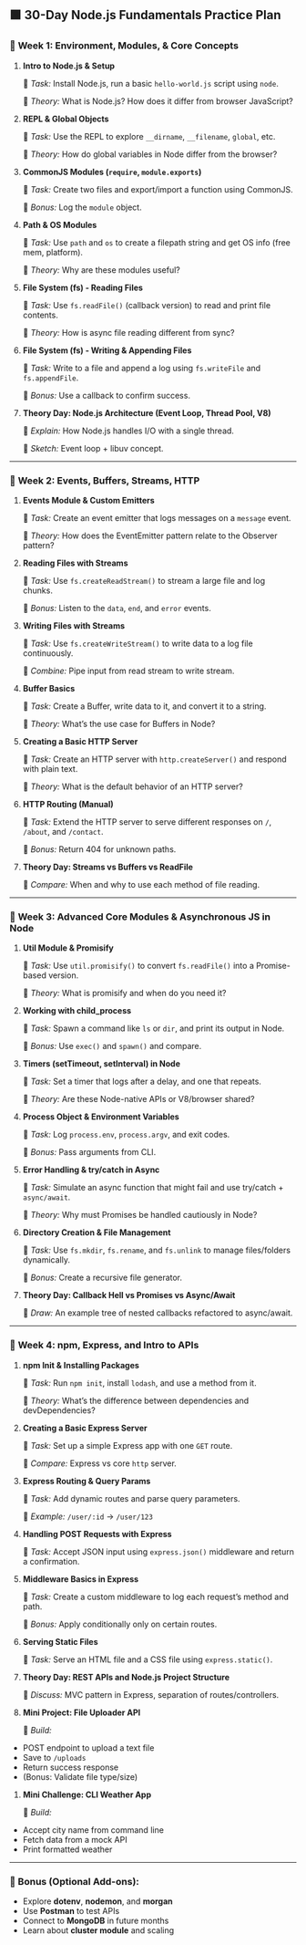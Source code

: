 ## 🟩 **30-Day Node.js Fundamentals Practice Plan**

### 🔹 **Week 1: Environment, Modules, & Core Concepts**

1. **Intro to Node.js & Setup**
    
    🔸 *Task:* Install Node.js, run a basic `hello-world.js` script using `node`.
    
    🔸 *Theory:* What is Node.js? How does it differ from browser JavaScript?
    
2. **REPL & Global Objects**
    
    🔸 *Task:* Use the REPL to explore `__dirname`, `__filename`, `global`, etc.
    
    🔸 *Theory:* How do global variables in Node differ from the browser?
    
3. **CommonJS Modules (`require`, `module.exports`)**
    
    🔸 *Task:* Create two files and export/import a function using CommonJS.
    
    🔸 *Bonus:* Log the `module` object.
    
4. **Path & OS Modules**
    
    🔸 *Task:* Use `path` and `os` to create a filepath string and get OS info (free mem, platform).
    
    🔸 *Theory:* Why are these modules useful?
    
5. **File System (fs) - Reading Files**
    
    🔸 *Task:* Use `fs.readFile()` (callback version) to read and print file contents.
    
    🔸 *Theory:* How is async file reading different from sync?
    
6. **File System (fs) - Writing & Appending Files**
    
    🔸 *Task:* Write to a file and append a log using `fs.writeFile` and `fs.appendFile`.
    
    🔸 *Bonus:* Use a callback to confirm success.
    
7. **Theory Day: Node.js Architecture (Event Loop, Thread Pool, V8)**
    
    🔸 *Explain:* How Node.js handles I/O with a single thread.
    
    🔸 *Sketch:* Event loop + libuv concept.
    

---

### 🔹 **Week 2: Events, Buffers, Streams, HTTP**

1. **Events Module & Custom Emitters**
    
    🔸 *Task:* Create an event emitter that logs messages on a `message` event.
    
    🔸 *Theory:* How does the EventEmitter pattern relate to the Observer pattern?
    
2. **Reading Files with Streams**
    
    🔸 *Task:* Use `fs.createReadStream()` to stream a large file and log chunks.
    
    🔸 *Bonus:* Listen to the `data`, `end`, and `error` events.
    
3. **Writing Files with Streams**
    
    🔸 *Task:* Use `fs.createWriteStream()` to write data to a log file continuously.
    
    🔸 *Combine:* Pipe input from read stream to write stream.
    
4. **Buffer Basics**
    
    🔸 *Task:* Create a Buffer, write data to it, and convert it to a string.
    
    🔸 *Theory:* What’s the use case for Buffers in Node?
    
5. **Creating a Basic HTTP Server**
    
    🔸 *Task:* Create an HTTP server with `http.createServer()` and respond with plain text.
    
    🔸 *Theory:* What is the default behavior of an HTTP server?
    
6. **HTTP Routing (Manual)**
    
    🔸 *Task:* Extend the HTTP server to serve different responses on `/`, `/about`, and `/contact`.
    
    🔸 *Bonus:* Return 404 for unknown paths.
    
7. **Theory Day: Streams vs Buffers vs ReadFile**
    
    🔸 *Compare:* When and why to use each method of file reading.
    

---

### 🔹 **Week 3: Advanced Core Modules & Asynchronous JS in Node**

1. **Util Module & Promisify**
    
    🔸 *Task:* Use `util.promisify()` to convert `fs.readFile()` into a Promise-based version.
    
    🔸 *Theory:* What is promisify and when do you need it?
    
2. **Working with child_process**
    
    🔸 *Task:* Spawn a command like `ls` or `dir`, and print its output in Node.
    
    🔸 *Bonus:* Use `exec()` and `spawn()` and compare.
    
3. **Timers (setTimeout, setInterval) in Node**
    
    🔸 *Task:* Set a timer that logs after a delay, and one that repeats.
    
    🔸 *Theory:* Are these Node-native APIs or V8/browser shared?
    
4. **Process Object & Environment Variables**
    
    🔸 *Task:* Log `process.env`, `process.argv`, and exit codes.
    
    🔸 *Bonus:* Pass arguments from CLI.
    
5. **Error Handling & try/catch in Async**
    
    🔸 *Task:* Simulate an async function that might fail and use try/catch + `async/await`.
    
    🔸 *Theory:* Why must Promises be handled cautiously in Node?
    
6. **Directory Creation & File Management**
    
    🔸 *Task:* Use `fs.mkdir`, `fs.rename`, and `fs.unlink` to manage files/folders dynamically.
    
    🔸 *Bonus:* Create a recursive file generator.
    
7. **Theory Day: Callback Hell vs Promises vs Async/Await**
    
    🔸 *Draw:* An example tree of nested callbacks refactored to async/await.
    

---

### 🔹 **Week 4: npm, Express, and Intro to APIs**

1. **npm Init & Installing Packages**
    
    🔸 *Task:* Run `npm init`, install `lodash`, and use a method from it.
    
    🔸 *Theory:* What’s the difference between dependencies and devDependencies?
    
2. **Creating a Basic Express Server**
    
    🔸 *Task:* Set up a simple Express app with one `GET` route.
    
    🔸 *Compare:* Express vs core `http` server.
    
3. **Express Routing & Query Params**
    
    🔸 *Task:* Add dynamic routes and parse query parameters.
    
    🔸 *Example:* `/user/:id` → `/user/123`
    
4. **Handling POST Requests with Express**
    
    🔸 *Task:* Accept JSON input using `express.json()` middleware and return a confirmation.
    
5. **Middleware Basics in Express**
    
    🔸 *Task:* Create a custom middleware to log each request’s method and path.
    
    🔸 *Bonus:* Apply conditionally only on certain routes.
    
6. **Serving Static Files**
    
    🔸 *Task:* Serve an HTML file and a CSS file using `express.static()`.
    
7. **Theory Day: REST APIs and Node.js Project Structure**
    
    🔸 *Discuss:* MVC pattern in Express, separation of routes/controllers.
    
8. **Mini Project: File Uploader API**
    
    🔸 *Build:*
    
- POST endpoint to upload a text file
- Save to `/uploads`
- Return success response
- (Bonus: Validate file type/size)
1. **Mini Challenge: CLI Weather App**
    
    🔸 *Build:*
    
- Accept city name from command line
- Fetch data from a mock API
- Print formatted weather

---

### 🔧 Bonus (Optional Add-ons):

- Explore **dotenv**, **nodemon**, and **morgan**
- Use **Postman** to test APIs
- Connect to **MongoDB** in future months
- Learn about **cluster module** and scaling